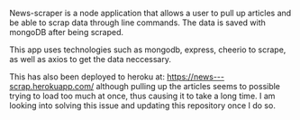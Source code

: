 News-scraper is a node application that allows a user to pull up articles and be able to scrap data through line commands.
The data is saved with mongoDB after being scraped.

This app uses technologies such as mongodb, express, cheerio to scrape, as well as axios to get the data neccessary.

This has also been deployed to heroku at: https://news---scrap.herokuapp.com/
although pulling up the articles seems to possible trying to load too much at once, thus causing it to take a long time. I am looking into solving this issue and updating this repository once I do so.